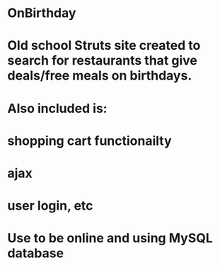 # OnBirthday
# Old school Struts site created to search for restaurants that give deals/free meals on birthdays.
# Also included is:
# shopping cart functionailty
# ajax
# user login, etc
# Use to be online and using MySQL database
